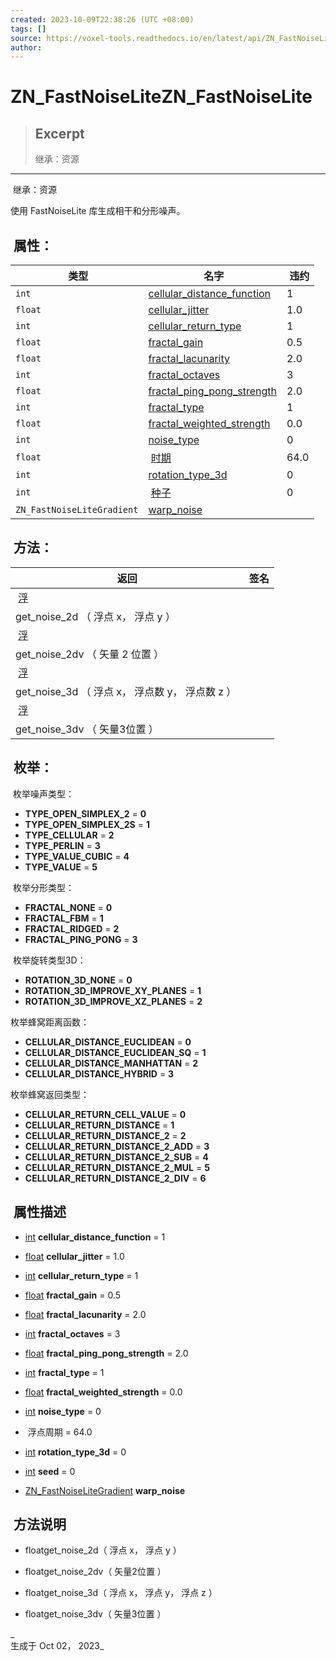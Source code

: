 ```yaml
---
created: 2023-10-09T22:38:26 (UTC +08:00)
tags: []
source: https://voxel-tools.readthedocs.io/en/latest/api/ZN_FastNoiseLite/
author: 
---
```


# ZN_FastNoiseLiteZN_FastNoiseLite

> ## Excerpt
> 继承：资源

---
 继承：资源

  
使用 FastNoiseLite 库生成相干和分形噪声。

##  属性：

|  类型 |  名字 |  违约 |
| --- | --- | --- |
| `int` | [cellular\_distance\_function](https://voxel-tools.readthedocs.io/en/latest/api/ZN_FastNoiseLite/#i_cellular_distance_function) | 1 |
| `float` | [cellular\_jitter](https://voxel-tools.readthedocs.io/en/latest/api/ZN_FastNoiseLite/#i_cellular_jitter) | 1.0 |
| `int` | [cellular\_return\_type](https://voxel-tools.readthedocs.io/en/latest/api/ZN_FastNoiseLite/#i_cellular_return_type) | 1 |
| `float` | [fractal\_gain](https://voxel-tools.readthedocs.io/en/latest/api/ZN_FastNoiseLite/#i_fractal_gain) | 0.5 |
| `float` | [fractal\_lacunarity](https://voxel-tools.readthedocs.io/en/latest/api/ZN_FastNoiseLite/#i_fractal_lacunarity) | 2.0 |
| `int` | [fractal\_octaves](https://voxel-tools.readthedocs.io/en/latest/api/ZN_FastNoiseLite/#i_fractal_octaves) | 3 |
| `float` | [fractal\_ping\_pong\_strength](https://voxel-tools.readthedocs.io/en/latest/api/ZN_FastNoiseLite/#i_fractal_ping_pong_strength) | 2.0 |
| `int` | [fractal\_type](https://voxel-tools.readthedocs.io/en/latest/api/ZN_FastNoiseLite/#i_fractal_type) | 1 |
| `float` | [fractal\_weighted\_strength](https://voxel-tools.readthedocs.io/en/latest/api/ZN_FastNoiseLite/#i_fractal_weighted_strength) | 0.0 |
| `int` | [noise\_type](https://voxel-tools.readthedocs.io/en/latest/api/ZN_FastNoiseLite/#i_noise_type) | 0 |
| `float` |  [时期](https://voxel-tools.readthedocs.io/en/latest/api/ZN_FastNoiseLite/#i_period) | 64.0 |
| `int` | [rotation\_type\_3d](https://voxel-tools.readthedocs.io/en/latest/api/ZN_FastNoiseLite/#i_rotation_type_3d) | 0 |
| `int` |  [种子](https://voxel-tools.readthedocs.io/en/latest/api/ZN_FastNoiseLite/#i_seed) | 0 |
| `ZN_FastNoiseLiteGradient` | [warp\_noise](https://voxel-tools.readthedocs.io/en/latest/api/ZN_FastNoiseLite/#i_warp_noise) |  |

##  方法：

|  返回 |  签名 |
| --- | --- |
|  [浮](https://docs.godotengine.org/en/stable/classes/class_float.html) |   
get\_noise\_2d （ 浮点 x， 浮点 y ） |
|  [浮](https://docs.godotengine.org/en/stable/classes/class_float.html) |   
get\_noise\_2dv （ 矢量 2 位置 ） |
|  [浮](https://docs.godotengine.org/en/stable/classes/class_float.html) |   
get\_noise\_3d （ 浮点 x， 浮点数 y， 浮点数 z ） |
|  [浮](https://docs.godotengine.org/en/stable/classes/class_float.html) |   
get\_noise\_3dv （ 矢量3位置 ） |

##  枚举：

 枚举噪声类型：

-   **TYPE\_OPEN\_SIMPLEX\_2** = **0**
-   **TYPE\_OPEN\_SIMPLEX\_2S** = **1**
-   **TYPE\_CELLULAR** = **2**
-   **TYPE\_PERLIN** = **3**
-   **TYPE\_VALUE\_CUBIC** = **4**
-   **TYPE\_VALUE** = **5**

 枚举分形类型：

-   **FRACTAL\_NONE** = **0**
-   **FRACTAL\_FBM** = **1**
-   **FRACTAL\_RIDGED** = **2**
-   **FRACTAL\_PING\_PONG** = **3**

 枚举旋转类型3D：

-   **ROTATION\_3D\_NONE** = **0**
-   **ROTATION\_3D\_IMPROVE\_XY\_PLANES** = **1**
-   **ROTATION\_3D\_IMPROVE\_XZ\_PLANES** = **2**

  
枚举蜂窝距离函数：

-   **CELLULAR\_DISTANCE\_EUCLIDEAN** = **0**
-   **CELLULAR\_DISTANCE\_EUCLIDEAN\_SQ** = **1**
-   **CELLULAR\_DISTANCE\_MANHATTAN** = **2**
-   **CELLULAR\_DISTANCE\_HYBRID** = **3**

  
枚举蜂窝返回类型：

-   **CELLULAR\_RETURN\_CELL\_VALUE** = **0**
-   **CELLULAR\_RETURN\_DISTANCE** = **1**
-   **CELLULAR\_RETURN\_DISTANCE\_2** = **2**
-   **CELLULAR\_RETURN\_DISTANCE\_2\_ADD** = **3**
-   **CELLULAR\_RETURN\_DISTANCE\_2\_SUB** = **4**
-   **CELLULAR\_RETURN\_DISTANCE\_2\_MUL** = **5**
-   **CELLULAR\_RETURN\_DISTANCE\_2\_DIV** = **6**

##  属性描述

-   [int](https://docs.godotengine.org/en/stable/classes/class_int.html) **cellular\_distance\_function** = 1
    
-   [float](https://docs.godotengine.org/en/stable/classes/class_float.html) **cellular\_jitter** = 1.0
    
-   [int](https://docs.godotengine.org/en/stable/classes/class_int.html) **cellular\_return\_type** = 1
    
-   [float](https://docs.godotengine.org/en/stable/classes/class_float.html) **fractal\_gain** = 0.5
    
-   [float](https://docs.godotengine.org/en/stable/classes/class_float.html) **fractal\_lacunarity** = 2.0
    
-   [int](https://docs.godotengine.org/en/stable/classes/class_int.html) **fractal\_octaves** = 3
    
-   [float](https://docs.godotengine.org/en/stable/classes/class_float.html) **fractal\_ping\_pong\_strength** = 2.0
    
-   [int](https://docs.godotengine.org/en/stable/classes/class_int.html) **fractal\_type** = 1
    
-   [float](https://docs.godotengine.org/en/stable/classes/class_float.html) **fractal\_weighted\_strength** = 0.0
    
-   [int](https://docs.godotengine.org/en/stable/classes/class_int.html) **noise\_type** = 0
    
-    浮点周期 = 64.0
    
-   [int](https://docs.godotengine.org/en/stable/classes/class_int.html) **rotation\_type\_3d** = 0
    
-   [int](https://docs.godotengine.org/en/stable/classes/class_int.html) **seed** = 0
    
-   [ZN\_FastNoiseLiteGradient](https://voxel-tools.readthedocs.io/en/latest/api/ZN_FastNoiseLiteGradient/) **warp\_noise**
    

##  方法说明

-     
    floatget\_noise\_2d（ 浮点 x， 浮点 y ）
    
-     
    floatget\_noise\_2dv（ 矢量2位置 ）
    
-     
    floatget\_noise\_3d（ 浮点 x， 浮点 y， 浮点 z ）
    
-     
    floatget\_noise\_3dv（ 矢量3位置 ）
    

_  
生成于 Oct 02， 2023_

